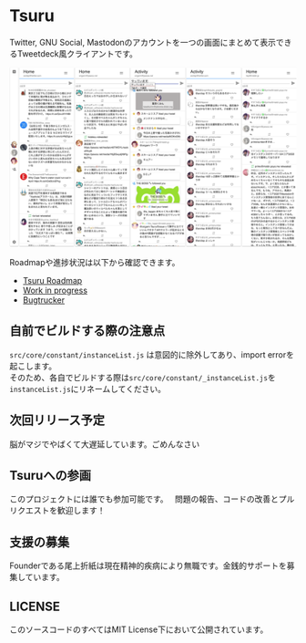 # Tsuru
Twitter, GNU Social, Mastodonのアカウントを一つの画面にまとめて表示できるTweetdeck風クライアントです。  
  
![Tsuru動作画像](./images/ss.png "はい")  
  
Roadmapや進捗状況は以下から確認できます。
* [Tsuru Roadmap](https://trello.com/b/Id3TjFbr/tsuru)
* [Work in progress](https://github.com/tsuruclient/tsuru/projects/3)  
* [Bugtrucker](https://github.com/tsuruclient/tsuru/projects/2)  
  
  
## 自前でビルドする際の注意点
`src/core/constant/instanceList.js` は意図的に除外してあり、import errorを起こします。  
そのため、各自でビルドする際は`src/core/constant/_instanceList.js`を`instanceList.js`にリネームしてください。
  
## 次回リリース予定  
脳がマジでやばくて大遅延しています。ごめんなさい  
  
## Tsuruへの参画  
このプロジェクトには誰でも参加可能です。  
問題の報告、コードの改善とプルリクエストを歓迎します！    
  
## 支援の募集  
Founderである尾上折紙は現在精神的疾病により無職です。金銭的サポートを募集しています。  
  
## LICENSE
このソースコードのすべてはMIT License下において公開されています。
